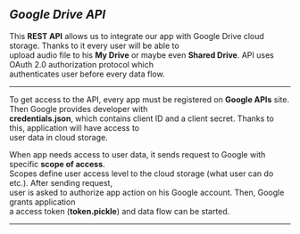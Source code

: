 ## _Google Drive API_

This **REST API** allows us to integrate our app with Google Drive cloud storage. Thanks to it every user will be able to  
upload audio file to his **My Drive** or maybe even **Shared Drive**.  API uses OAuth 2.0 authorization protocol which   
authenticates user before every data flow.  

----

To get access to the API, every app must be registered on **Google APIs** site. Then Google provides developer with  
**credentials.json**, which contains client ID and a client secret.  Thanks to this, application will have access to   
user data in cloud storage. 

When app needs access to user data, it sends request to Google with specific **scope of access**.  
Scopes define user access level to the cloud storage (what user can do etc.). After sending request,  
user is asked to authorize app action on his Google account. Then, Google grants application  
a access token (**token.pickle**) and data flow can be started.

----



